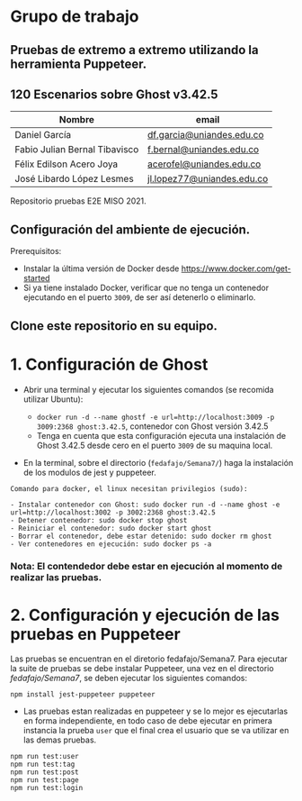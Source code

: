 # Grupo de trabajo

## Pruebas de extremo a extremo utilizando la herramienta Puppeteer.
## 120 Escenarios sobre Ghost v3.42.5

| Nombre                        | email                      |
| ----------------------------- | -------------------------- |
| Daniel García                 | df.garcia@uniandes.edu.co  |
| Fabio Julian Bernal Tibavisco | f.bernal@uniandes.edu.co   |
| Félix Edilson Acero Joya      | acerofel@uniandes.edu.co   |
| José Libardo López Lesmes     | jl.lopez77@uniandes.edu.co |

Repositorio pruebas E2E MISO 2021.

## Configuración del ambiente de ejecución.

Prerequisitos:

- Instalar la última versión de Docker desde https://www.docker.com/get-started
- Si ya tiene instalado Docker, verificar que no tenga un contenedor ejecutando en el puerto `3009`, de ser así detenerlo o eliminarlo.

## Clone este repositorio en su equipo.

# 1. Configuración de Ghost

- Abrir una terminal y ejecutar los siguientes comandos (se recomida utilizar Ubuntu):

  - `docker run -d --name ghostf -e url=http://localhost:3009 -p 3009:2368 ghost:3.42.5`, contenedor con Ghost versión 3.42.5
  - Tenga en cuenta que esta configuración ejecuta una instalación de Ghost 3.42.5 desde cero en el puerto `3009` de su maquina local.


- En la terminal, sobre el directorio (`fedafajo/Semana7/`) haga la instalación de los modulos de jest y puppeteer.

```
Comando para docker, el linux necesitan privilegios (sudo):

- Instalar contenedor con Ghost: sudo docker run -d --name ghost -e url=http://localhost:3002 -p 3002:2368 ghost:3.42.5
- Detener contenedor: sudo docker stop ghost
- Reiniciar el contenedor: sudo docker start ghost
- Borrar el contenedor, debe estar detenido: sudo docker rm ghost
- Ver contenedores en ejecución: sudo docker ps -a
```

### Nota: El contendedor debe estar en ejecución al momento de realizar las pruebas.

# 2. Configuración y ejecución de las pruebas en Puppeteer

Las pruebas se encuentran en el diretorio fedafajo/Semana7. Para ejecutar la suite de pruebas se debe instalar Puppeteer, una vez en el directorio *fedafajo/Semana7*, se deben ejecutar los siguientes comandos: 

```
npm install jest-puppeteer puppeteer
```

- Las pruebas estan realizadas en puppeteer y se lo mejor es ejecutarlas en forma independiente, en todo caso de debe ejecutar en primera instancia la prueba `user` que el final crea el usuario que se va utilizar en las demas pruebas.

```
npm run test:user
npm run test:tag
npm run test:post
npm run test:page
npm run test:login
```
